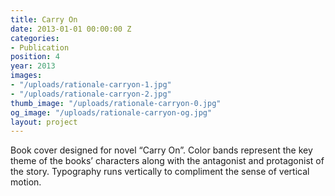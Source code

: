 ```yaml
---
title: Carry On
date: 2013-01-01 00:00:00 Z
categories:
- Publication
position: 4
year: 2013
images:
- "/uploads/rationale-carryon-1.jpg"
- "/uploads/rationale-carryon-2.jpg"
thumb_image: "/uploads/rationale-carryon-0.jpg"
og_image: "/uploads/rationale-carryon-og.jpg"
layout: project
---
```


Book cover designed for novel “Carry On”. Color bands represent the key theme of the books’ characters along with the antagonist and protagonist of the story. Typography runs vertically to compliment the sense of vertical motion.
